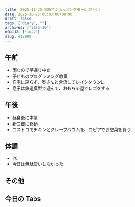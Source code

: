 ```yaml
---
title: 2025-10-25[家族でショッピングモールに行く]
date: 2025-10-25T00:00:00+09:00
draft: false
tags: ["diary", ""]
archives: ["2025-10"]
n年日記: ["1025"]
slug: 418999
---
```


## 午前

- 雨なので芋掘り中止
- 子どものプログラミング教室
- 自宅に戻らず、奥さんと合流してレイクタウンに
- 息子は鉄道模型で遊んで、おもちゃ屋でレゴをする

## 午後

- 昼食後に本屋
- 新三郷に移動
- コストコでチキンとクレープバウムを、ロピアでお惣菜を買う

## 体調

- 70
- 今日は無駄使いしなかった

## その他

## 今日の Tabs
